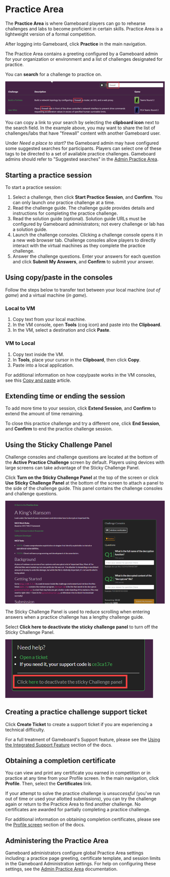 # Practice Area

The **Practice Area** is where Gameboard players can go to rehearse challenges and labs to become proficient in certain skills. Practice Area is a lightweight version of a formal competition.

After logging into Gameboard, click **Practice** in the main navigation.

The Practice Area contains a greeting configured by a Gameboard admin for your organization or environment and a list of challenges designated for practice.

You can **search** for a challenge to practice on.

![practice search](img/practice-search.png)

You can copy a link to your search by selecting the **clipboard icon** next to the search field. In the example above, you may want to share the list of challenges/labs that have "firewall" content with another Gameboard user.

Under *Need a place to start?* the Gameboard admin may have configured some suggested searches for participants. Players can select one of these tags to be directed to a set of available practice challenges. Gameboard admins should refer to "Suggested searches" in the [Admin Practice Area](admin-practice-area.md).

## Starting a practice session

To start a practice session:

1. Select a challenge, then click **Start Practice Session**, and **Confirm**. You can only launch *one* practice challenge at a time.
2. Read the challenge guide. The challenge guide provides details and instructions for completing the practice challenge.
3. Read the solution guide (optional). Solution guide URLs must be configured by Gameboard administrators; not every challenge or lab has a solution guide.
4. Launch the challenge consoles. Clicking a challenge console opens it in a new web browser tab. Challenge consoles allow players to directly interact with the virtual machines as they complete the practice challenge.
5. Answer the challenge questions. Enter your answers for each question and click **Submit My Answers**, and **Confirm** to submit your answer.

## Using copy/paste in the consoles

Follow the steps below to transfer text between your local machine (*out of game*) and a virtual machine (*in game*).

### Local to VM  

1. Copy text from your local machine.  
2. In the VM console, open **Tools** (cog icon) and paste into the **Clipboard**.  
3. In the VM, select a destination and click **Paste**.

### VM to Local  

1. Copy text inside the VM.  
2. In **Tools**, place your cursor in the **Clipboard**, then click **Copy**.
3. Paste into a local application.

For additional information on how copy/paste works in the VM consoles, see this [Copy and paste](../topomojo/copy-paste.md) article.

## Extending time or ending the session

To add more time to your session, click **Extend Session**, and **Confirm** to extend the amount of time remaining.

To close this practice challenge and try a different one, click **End Session**, and **Confirm** to end the practice challenge session.

## Using the Sticky Challenge Panel

Challenge consoles and challenge questions are located at the bottom of the **Active Practice Challenge** screen by default. Players using devices with large screens can take advantage of the Sticky Challenge Panel.

Click **Turn on the Sticky Challenge Panel** at the top of the screen or click **Use Sticky Challenge Panel** at the bottom of the screen to attach a panel to the side of the challenge guide. This panel contains the challenge consoles and challenge questions.

![Enabled Sticky Challenge Panel](img/enabled-sticky-challenge-panel.png)

The Sticky Challenge Panel is used to reduce scrolling when entering answers when a practice challenge has a lengthy challenge guide.

Select **Click here to deactivate the sticky challenge panel** to turn off the Sticky Challenge Panel.

![Disable Sticky Challenge Panel](img/disable-sticky-challenge-panel.png)

## Creating a practice challenge support ticket

Click **Create Ticket** to create a support ticket if you are experiencing a technical difficulty.

For a full treatment of Gameboard's Support feature, please see the [Using the Integrated Support Feature](support.md) section of the docs.

## Obtaining a completion certificate

You can view and print any certificate you earned in competition or in practice at any time from your Profile screen. In the main navigation, click **Profile**. Then, select the **Certificates** link.

If your attempt to solve the practice challenge is *unsuccessful* (you've run out of time or used your allotted submissions), you can try the challenge again or return to the Practice Area to find another challenge. No certificates are awarded for partially completing a practice challenge.

For additional information on obtaining completion certificates, please see the [Profile screen](profile.md) section of the docs.

## Administering the Practice Area

Gameboard administrators configure global Practice Area settings including: a practice page greeting, certificate template, and session limits in the Gameboard Administration settings. For help on configuring these settings, see the [Admin Practice Area](./admin-practice-area.md) documentation.
